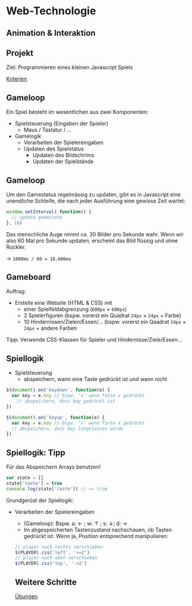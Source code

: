 # Web-Technologie

## Animation & Interaktion



## Projekt

Ziel: Programmieren eines kleinen Javascript Spiels

[Kriterien](tests/test03_fs18.html)



## Gameloop

Ein Spiel besteht im wesentlichen aus zwei Komponenten:

* Spielsteuerung (Eingaben der Spieler)
  * Maus / Tastatur / ...
* Gamelogik
  * Verarbeiten der Spielereingaben
  * Updaten des Spielstatus
    * Updaten des Bildschrims
    * Updaten der Spielstände



## Gameloop

Um den Gamestatus regelmässig zu updaten, gibt es in Javascript eine unendliche Schleife, die nach jeder Ausführung eine gewisse Zeit wartet:

```js
window.setInterval( function() {
  // update gamestate
}, 16)
```

Das menschliche Auge nimmt ca. 30 Bilder pro Sekunde wahr. Wenn wir also 60 Mal pro Sekunde updaten, erscheint das Bild flüssig und ohne Ruckler.

&rarr; `1000ms / 60 = 16.666ms`



## Gameboard

Auftrag:

* Erstelle eine Website (HTML & CSS) mit
  * einer Spielfeldabgrenzung (`600px` &times; `600px`)
  * 2 Spielerfiguren (bspw. vorerst ein Quadrat `24px` &times; `24px` + Farbe)
  * 10 Hindernissen/Zielen/Essen/... (bspw. vorerst ein Qaadrat `24px` &times; `24px` + andere Farben

Tipp: Verwende CSS-Klassen für Spieler und Hindernisse/Ziele/Essen...



## Spiellogik

* Spielsteuerung
  * abspeichern, wann eine Taste gedrückt ist und wann nicht

```js
$(document).on('keydown', function(e) {
  var key = e.key // bspw. 'x' wenn Taste x gedrückt
    // abspeichern, dass key gedrückt ist
})

$(document).on('keyup', function(e) {
  var key = e.key // bspw. 'x' wenn Taste x gedrückt
  // abspeichern, dass key losgelassen wurde
})
```



## Spiellogik: Tipp

Für das Abspeichern Arrays benutzen!

```js
var state = []
state['taste'] = true
console.log(state['taste']) // => true
```



Grundgerüst der Spiellogik:
* Verarbeiten der Spielereingaben
  * (Gameloop): Bspw. a: &larr; ; w: &uarr; ; s: &darr;; d: &rarr;
  * Im abgespeicherten Tastenzustand nachschauen, ob Tasten gedrückt ist. Wenn ja, Position entsprechend manipulieren:

  ```js
  // player nach rechts verschieben
  $(PLAYER).css('left', '+=2')
  // player nach oben verschieben
  $(PLAYER).css('top', '-=2')
  ```



  ## Weitere Schritte

  [Übungen](exercises/exercise08_fs18.html)
